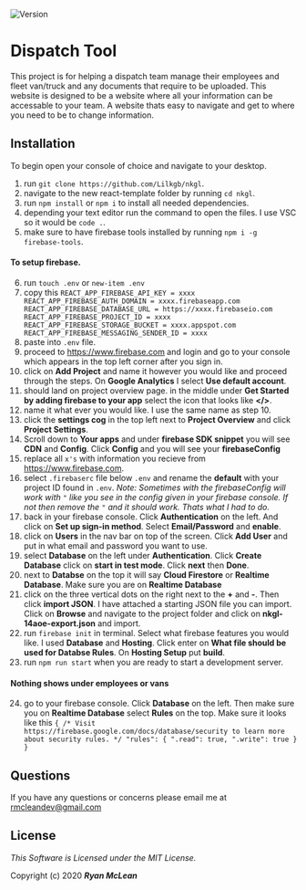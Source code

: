 
![Version](https://img.shields.io/badge/Version-1.0-brightgreen?style=for-the-badge)

# Dispatch Tool

This project is for helping a dispatch team manage their employees and fleet van/truck and any documents that require to be uploaded. This website is designed to be a website where all your information can be accessable to your team. A website thats easy to navigate and get to where you need to be to change information. 

## Installation

To begin open your console of choice and navigate to your desktop.

1) run `git clone https://github.com/Lilkgb/nkgl`.
2) navigate to the new react-template folder by running `cd nkgl`.
3) run `npm install` or `npm i` to install all needed dependencies.
4) depending your text editor run the command to open the files. I use VSC so it would be `code .`.
5) make sure to have firebase tools installed by running `npm i -g firebase-tools`.

#### To setup firebase.

6) run `touch .env` or `new-item .env`
7) copy this `
REACT_APP_FIREBASE_API_KEY = xxxx
REACT_APP_FIREBASE_AUTH_DOMAIN = xxxx.firebaseapp.com
REACT_APP_FIREBASE_DATABASE_URL = https://xxxx.firebaseio.com
REACT_APP_FIREBASE_PROJECT_ID = xxxx
REACT_APP_FIREBASE_STORAGE_BUCKET = xxxx.appspot.com
REACT_APP_FIREBASE_MESSAGING_SENDER_ID = xxxx
`
8) paste into `.env` file.
9) proceed to https://www.firebase.com and login and go to your console which appears in the top left corner after you sign in.
10) click on **Add Project** and name it however you would like and proceed through the steps. On **Google Analytics** I select **Use default account**.
11) should land on project overview page. in the middle under **Get Started by adding firebase to your app** select the icon that looks like **</>**.
12) name it what ever you would like. I use the same name as step 10.
13) click the **settings cog** in the top left next to **Project Overview** and click **Project Settings**.
14) Scroll down to **Your apps** and under **firebase SDK snippet** you will see **CDN** and **Config**. Click **Config** and you will see your **firebaseConfig**
15) replace all `x's` with information you recieve from https://www.firebase.com.
16) select `.firebaserc` file below `.env` and rename the **default** with your project ID found in `.env`.
*Note: Sometimes with the *firebaseConfig* will work with `"` like you see in the config given in your firebase console. If not then remove the `"` and it should work. Thats what I had to do.*
17) back in your firebase console. Click **Authentication** on the left. And click on **Set up sign-in method**. Select **Email/Password** and **enable**.
18) click on **Users** in the nav bar on top of the screen. Click **Add User** and put in what email and password you want to use.
19) select **Database** on the left under **Authentication**. Click **Create Database** click on **start in test mode**. Click **next** then **Done**.
20) next to **Databse** on the top it will say **Cloud Firestore** or **Realtime Database**. Make sure you are on **Realtime Database**
21) click on the three vertical dots on the right next to the **+** and **-**. Then click **import JSON**. I have attached a starting JSON file you can import. Click on **Browse** and navigate to the project folder and click on **nkgl-14aoe-export.json** and import.
22) run `firebase init` in terminal. Select what firebase features you would like. I used **Database** and **Hosting**. Click enter on **What file should be used for Databse Rules**. On **Hosting Setup** put **build**.
23) run `npm run start` when you are ready to start a development server.

#### Nothing shows under employees or vans
24) go to your firebase console. Click **Database** on the left. Then make sure you on **Realtime Database** select **Rules** on the top. Make sure it looks like this `{
  /* Visit https://firebase.google.com/docs/database/security to learn more about security rules. */
  "rules": {
    ".read": true,
    ".write": true
  }
}`

## Questions

If you have any questions or concerns please email me at rmcleandev@gmail.com

## License

*This Software is Licensed under the MIT License.*

Copyright (c) 2020 **_Ryan McLean_**

